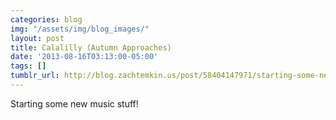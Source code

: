 ```yaml
---
categories: blog
img: "/assets/img/blog_images/" 
layout: post
title: Calalilly (Autumn Approaches)
date: '2013-08-16T03:13:00-05:00'
tags: []
tumblr_url: http://blog.zachtemkin.us/post/58404147971/starting-some-new-music-stuff
---
```

Starting some new music stuff!
